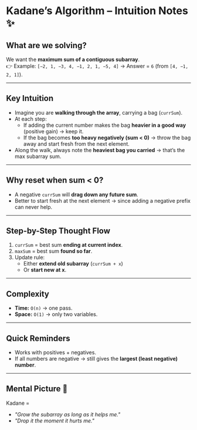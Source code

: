 # Kadane’s Algorithm – Intuition Notes ✨

## What are we solving?
We want the **maximum sum of a contiguous subarray**.  
👉 Example: `[−2, 1, −3, 4, −1, 2, 1, −5, 4]` → Answer = `6` (from `[4, −1, 2, 1]`).

---

## Key Intuition
- Imagine you are **walking through the array**, carrying a bag (`currSum`).
- At each step:
  - If adding the current number makes the bag **heavier in a good way** (positive gain) → keep it.
  - If the bag becomes **too heavy negatively (sum < 0)** → throw the bag away and start fresh from the next element.
- Along the walk, always note the **heaviest bag you carried** → that’s the max subarray sum.

---

## Why reset when sum < 0?
- A negative `currSum` will **drag down any future sum**.
- Better to start fresh at the next element → since adding a negative prefix can never help.

---

## Step-by-Step Thought Flow
1. `currSum` = best sum **ending at current index**.
2. `maxSum` = best sum **found so far**.
3. Update rule:  
   - Either **extend old subarray** (`currSum + x`)  
   - Or **start new at x**.

---

## Complexity
- **Time:** `O(n)` → one pass.
- **Space:** `O(1)` → only two variables.

---

## Quick Reminders
- Works with positives + negatives.
- If all numbers are negative → still gives the **largest (least negative) number**.

---

## Mental Picture 🧠
Kadane =  
- *"Grow the subarray as long as it helps me."*  
- *"Drop it the moment it hurts me."*
